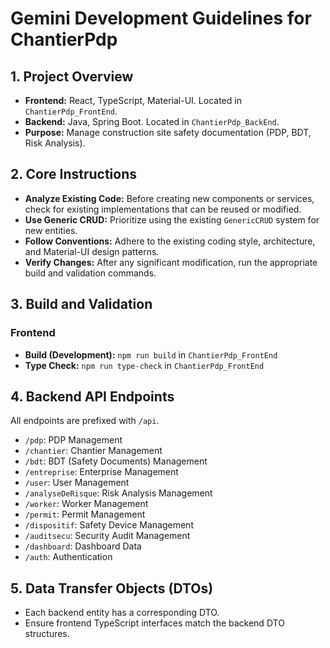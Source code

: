 # Gemini Development Guidelines for ChantierPdp

## 1. Project Overview

-   **Frontend:** React, TypeScript, Material-UI. Located in `ChantierPdp_FrontEnd`.
-   **Backend:** Java, Spring Boot. Located in `ChantierPdp_BackEnd`.
-   **Purpose:** Manage construction site safety documentation (PDP, BDT, Risk Analysis).

## 2. Core Instructions

-   **Analyze Existing Code:** Before creating new components or services, check for existing implementations that can be reused or modified.
-   **Use Generic CRUD:** Prioritize using the existing `GenericCRUD` system for new entities.
-   **Follow Conventions:** Adhere to the existing coding style, architecture, and Material-UI design patterns.
-   **Verify Changes:** After any significant modification, run the appropriate build and validation commands.

## 3. Build and Validation

### Frontend

-   **Build (Development):** `npm run build` in `ChantierPdp_FrontEnd`
-   **Type Check:** `npm run type-check` in `ChantierPdp_FrontEnd`

## 4. Backend API Endpoints

All endpoints are prefixed with `/api`.

-   `/pdp`: PDP Management
-   `/chantier`: Chantier Management
-   `/bdt`: BDT (Safety Documents) Management
-   `/entreprise`: Enterprise Management
-   `/user`: User Management
-   `/analyseDeRisque`: Risk Analysis Management
-   `/worker`: Worker Management
-   `/permit`: Permit Management
-   `/dispositif`: Safety Device Management
-   `/auditsecu`: Security Audit Management
-   `/dashboard`: Dashboard Data
-   `/auth`: Authentication

## 5. Data Transfer Objects (DTOs)

-   Each backend entity has a corresponding DTO.
-   Ensure frontend TypeScript interfaces match the backend DTO structures.